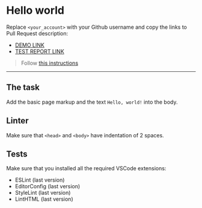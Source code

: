 # Hello world

Replace `<your_account>` with your Github username and copy the links to Pull Request description:
- [DEMO LINK](https://anastasiia-khudych.github.io/layout_hello-world/)
- [TEST REPORT LINK](https://anastasiia-khudych.github.io/layout_hello-world/report/html_report/)

> Follow [this instructions](https://mate-academy.github.io/layout_task-guideline/#how-to-solve-the-layout-tasks-on-github)
___

## The task

Add the basic page markup and the text `Hello, world!` into the body.

## Linter

Make sure that `<head>` and `<body>` have indentation of 2 spaces.

## Tests

Make sure that you installed all the required VSCode extensions:

- ESLint (last version)
- EditorConfig (last version)
- StyleLint (last version)
- LintHTML (last version)
